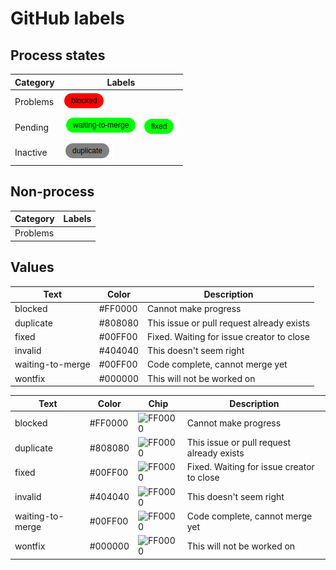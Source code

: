 # GitHub labels

## Process states

| Category   | Labels |
|------------|--------|
| Problems   | ![blocked](blocked.png) |
| Pending    | ![waiting to merge](waiting-to-merge.png) ![fixed](fixed.png)|
| Inactive   | ![duplicate](duplicate.png)  |

## Non-process

| Category   | Labels |
|------------|--------|
| Problems   |        |

## Values

| Text             | Color   | Description                               |
|------------------|---------|-------------------------------------------|
| blocked          | #FF0000 | Cannot make progress                      |
| duplicate        | #808080 | This issue or pull request already exists |
| fixed            | #00FF00 | Fixed. Waiting for issue creator to close |
| invalid          | #404040 | This doesn't seem right                   |
| waiting-to-merge | #00FF00 | Code complete, cannot merge yet           |
| wontfix          | #000000 | This will not be worked on                |


| Text             | Color   | Chip | Description                               |
|------------------|---------|------|-------------------------------------|
| blocked          | #FF0000 | ![FF0000](https://via.placeholder.com/30x30/FF0000/000000) | Cannot make progress |
| duplicate        | #808080 | ![FF0000](https://via.placeholder.com/30x30/FF0000/000000) | This issue or pull request already exists |
| fixed            | #00FF00 | ![FF0000](https://via.placeholder.com/30x30/FF0000/000000) | Fixed. Waiting for issue creator to close |
| invalid          | #404040 | ![FF0000](https://via.placeholder.com/30x30/FF0000/000000) | This doesn't seem right                   |
| waiting-to-merge | #00FF00 | ![FF0000](https://via.placeholder.com/30x30/FF0000/000000) | Code complete, cannot merge yet           |
| wontfix          | #000000 | ![FF0000](https://via.placeholder.com/30x30/FF0000/000000) | This will not be worked on                |
